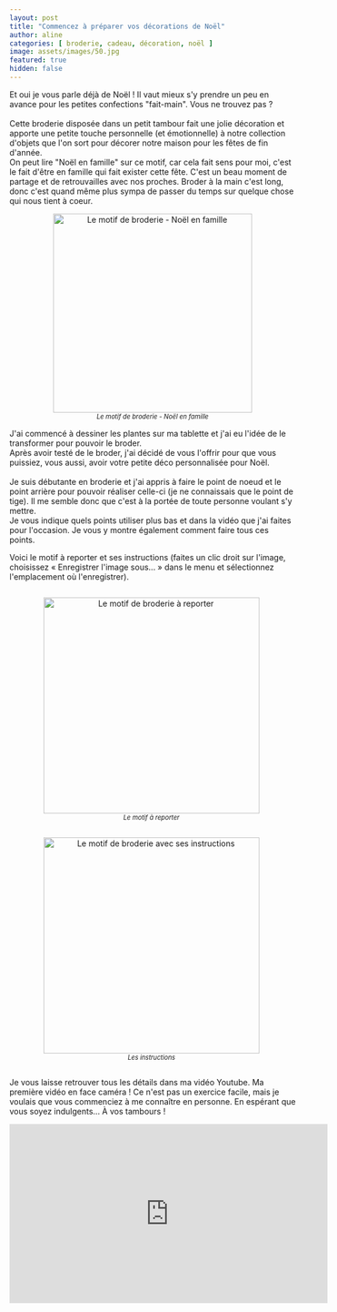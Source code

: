 ```yaml
---
layout: post
title: "Commencez à préparer vos décorations de Noël"
author: aline
categories: [ broderie, cadeau, décoration, noël ]
image: assets/images/50.jpg
featured: true
hidden: false
---
```

Et oui je vous parle déjà de Noël ! Il vaut mieux s'y prendre un peu en avance pour les petites confections "fait-main". Vous ne trouvez pas ?<br><br>
Cette broderie disposée dans un petit tambour fait une jolie décoration et apporte une petite touche personnelle (et émotionnelle) à notre collection d'objets que l'on sort pour décorer notre maison pour les fêtes de fin d'année.<br>
On peut lire "Noël en famille" sur ce motif, car cela fait sens pour moi, c'est le fait d'être en famille qui fait exister cette fête. C'est un beau moment de partage et de retrouvailles avec nos proches. Broder à la main c'est long, donc c'est quand même plus sympa de passer du temps sur quelque chose qui nous tient à coeur. <br>

<p style="text-align:center"><img src="{{ site.url }}{{ site.baseurl }}/assets/images/51.jpg" width="350" alt="Le motif de broderie - Noël en famille"><em style="display:block; font-size: .8em">Le motif de broderie - Noël en famille</em></p>

J'ai commencé à dessiner les plantes sur ma tablette et j'ai eu l'idée de le transformer pour pouvoir le broder.<br>
Après avoir testé de le broder, j'ai décidé de vous l'offrir pour que vous puissiez, vous aussi, avoir votre petite déco personnalisée pour Noël.<br><br>
Je suis débutante en broderie et j'ai appris à faire le point de noeud et le point arrière pour pouvoir réaliser celle-ci (je ne connaissais que le point de tige). Il me semble donc que c'est à la portée de toute personne voulant s'y mettre.<br>
Je vous indique quels points utiliser plus bas et dans la vidéo que j'ai faites pour l'occasion. Je vous y montre également comment faire tous ces points.<br>


Voici le motif à reporter et ses instructions (faites un clic droit sur l'image, choisissez « Enregistrer l'image sous... » dans le menu et sélectionnez l'emplacement où l'enregistrer).

<div float="left" style="text-align:center">
    <p style="display: inline-block; margin-right:.3em;"><img src="{{ site.url }}{{ site.baseurl }}/assets/images/broderie-motif-noel-famille.jpg" width="380" alt="Le motif de broderie à reporter"/><em style="display:block; font-size: .8em">Le motif à reporter</em></p>
    <p style="display: inline-block; margin-right:.3em;"><img src="{{ site.url }}{{ site.baseurl }}/assets/images/broderie-motif-noel-famille-instructions.jpg" width="380" alt="Le motif de broderie avec ses instructions"/><em style="display:block; font-size: .8em">Les instructions</em></p>
</div>

Je vous laisse retrouver tous les détails dans ma vidéo Youtube. Ma première vidéo en face caméra ! Ce n'est pas un exercice facile, mais je voulais que vous commenciez à me connaître en personne. En espérant que vous soyez indulgents... À vos tambours !<br>

<p style="text-align:center"><iframe src="https://www.youtube.com/embed/0pZNY0mBJDQ" width="560" height="315" frameborder="0" allowfullscreen></iframe></p>
